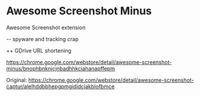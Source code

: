 # Awesome Screenshot Minus

Awesome Screenshot extension

 -- spyware and tracking crap

 ++ GDrive URL shortening

https://chrome.google.com/webstore/detail/awesome-screenshot-minus/bnophbnknjcjnbadhhkciahanapffepm

Original: https://chrome.google.com/webstore/detail/awesome-screenshot-captur/alelhddbbhepgpmgidjdcjakblofbmce
